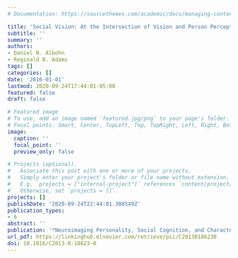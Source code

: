 ```yaml
---
# Documentation: https://sourcethemes.com/academic/docs/managing-content/

title: 'Social Vision: At the Intersection of Vision and Person Perception'
subtitle: ''
summary: ''
authors:
- Daniel N. Albohn
- Reginald B. Adams
tags: []
categories: []
date: '2016-01-01'
lastmod: 2020-09-24T17:44:01-05:00
featured: false
draft: false

# Featured image
# To use, add an image named `featured.jpg/png` to your page's folder.
# Focal points: Smart, Center, TopLeft, Top, TopRight, Left, Right, BottomLeft, Bottom, BottomRight.
image:
  caption: ''
  focal_point: ''
  preview_only: false

# Projects (optional).
#   Associate this post with one or more of your projects.
#   Simply enter your project's folder or file name without extension.
#   E.g. `projects = ["internal-project"]` references `content/project/deep-learning/index.md`.
#   Otherwise, set `projects = []`.
projects: []
publishDate: '2020-09-24T22:44:01.308549Z'
publication_types:
- 6
abstract: ''
publication: '*Neuroimaging Personality, Social Cognition, and Character*'
url_pdf: https://linkinghub.elsevier.com/retrieve/pii/C20130186230
doi: 10.1016/C2013-0-18623-0
---
```

